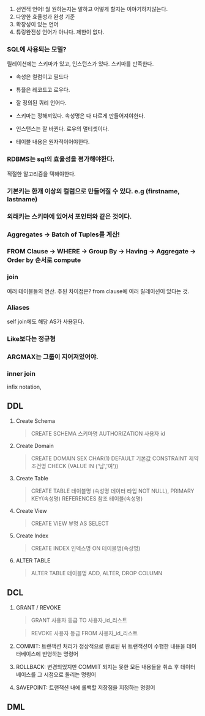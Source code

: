 1. 선언적 언어! 뭘 원하는지는 말하고 어떻게 할지는 이야기하지않는다. 
2. 다양한 효율성과 완성 기준
3. 확장성이 있는 언어
4. 튜링완전성 언어가 아니다. 제한이 없다.

### SQL에 사용되는 모델? 
릴레이션에는 스키마가 있고, 인스턴스가 있다. 스키마를 만족한다. 
- 속성은 컬럼이고 필드다
- 튜플은 레코드고 로우다.
- 잘 정의된 쿼리 언어다. 

- 스키마는 정해져있다. 속성명은 다 다르게 만들어져야한다. 
- 인스턴스는 잘 바뀐다. 로우의 멀티셋이다. 
- 테이블 내용은 원자적이어야한다. 

### RDBMS는 sql의 효율성을 평가해야한다. 
적절한 알고리즘을 택해야한다.

### 기본키는 한개 이상의 컬럼으로 만들어질 수 있다. e.g (firstname, lastname)

### 외래키는 스키마에 있어서 포인터와 같은 것이다. 

### Aggregates -> Batch of Tuples를 계산! 

### FROM Clause -> WHERE -> Group By -> Having -> Aggregate -> Order by 순서로 compute

### join
여러 테이블들의 연산. 주된 차이점은? from clause에 여러 릴레이션이 있다는 것.

### Aliases
self join에도 해당 AS가 사용된다. 

### Like보다는 정규형

### ARGMAX는 그룹이 지어져있어야. 

### inner join
infix notation, 


## DDL
1. Create Schema
    > CREATE SCHEMA 스키마명 AUTHORIZATION 사용자 id
2. Create Domain
    > CREATE DOMAIN SEX CHAR(1) DEFAULT 기본값 CONSTRAINT 제약조건명 CHECK (VALUE IN ('남','여'))
3. Create Table
    > CREATE TABLE 테이블명 (속성명 데이터 타입 NOT NULL), PRIMARY KEY(속성명) REFERENCES 참조 테이블(속성명)
4. Create View
    > CREATE VIEW 뷰명 AS SELECT 
5. Create Index 
    > CREATE INDEX 인덱스명 ON 테이블명(속성명)
6. ALTER TABLE
    > ALTER TABLE 테이블명 ADD, ALTER, DROP COLUMN

## DCL
1. GRANT / REVOKE
   > GRANT 사용자 등급 TO 사용자_id_리스트
   
   > REVOKE 사용자 등급 FROM 사용자_id_리스트
2. COMMIT: 트랜잭션 처리가 정상적으로 완료된 뒤 트랜잭션이 수행한 내용을 데이터베이스에 반영하는 명령어
3. ROLLBACK: 변경되었지만 COMMIT 되지는 못한 모든 내용들을 취소 후 데이터베이스를 그 시점으로 돌리는 명령어
4. SAVEPOINT: 트랜잭션 내에 롤백할 저장점을 지정하는 명령어

## DML
